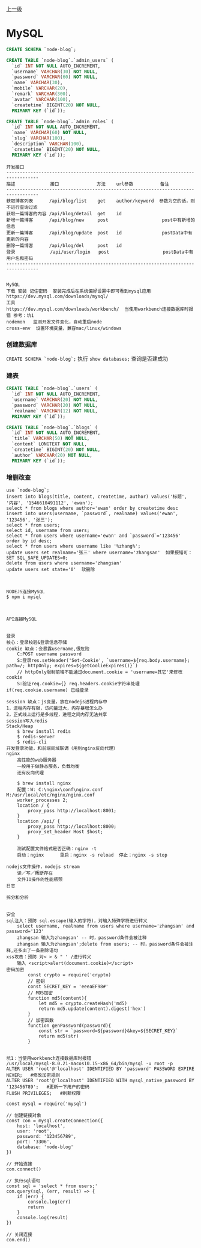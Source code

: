 [上一级](../)

# MySQL





```sql
CREATE SCHEMA `node-blog`;

CREATE TABLE `node-blog`.`admin_users` (
  `id` INT NOT NULL AUTO_INCREMENT,
  `username` VARCHAR(30) NOT NULL,
  `password` VARCHAR(60) NOT NULL,
  `name` VARCHAR(30),
  `mobile` VARCHAR(20),
  `remark` VARCHAR(300),
  `avatar` VARCHAR(100),
  `createtime` BIGINT(20) NOT NULL,
  PRIMARY KEY (`id`));

CREATE TABLE `node-blog`.`admin_roles` (
  `id` INT NOT NULL AUTO_INCREMENT,
  `name` VARCHAR(60) NOT NULL,
  `slug` VARCHAR(100),
  `description` VARCHAR(100),
  `createtime` BIGINT(20) NOT NULL,
  PRIMARY KEY (`id`));
```



```
开发接口
----------------------------------------------------------------------------------
描述             接口              方法    url参数          备注
----------------------------------------------------------------------------------
获取博客列表      /api/blog/list    get    author/keyword  参数为空的话，则不进行查询过滤
获取一篇博客的内容 /api/blog/detail  get    id
新增一篇博客      /api/blog/new     post                    post中有新增的信息
更新一篇博客      /api/blog/update  post   id               postData中有更新的内容
删除一篇博客      /api/blog/del     post   id
登录             /api/user/login   post                    postData中有用户名和密码
----------------------------------------------------------------------------------


MySQL
下载 安装 记住密码  安装完成后在系统偏好设置中即可看到mysql应用
https://dev.mysql.com/downloads/mysql/  
工具 
https://dev.mysql.com/downloads/workbench/  当使用workbench连接数据库时报错 参考：坑1
nodemon   监测开发文件变化，自动重启node
cross-env  设置环境变量，兼容mac/linux/windows
```

### 创建数据库

```CREATE SCHEMA `node-blog`;``` 执行 ```show databases;``` 查询是否建成功

### 建表
```sql
CREATE TABLE `node-blog`.`users` (
  `id` INT NOT NULL AUTO_INCREMENT,
  `username` VARCHAR(20) NOT NULL,
  `password` VARCHAR(20) NOT NULL,
  `realname` VARCHAR(12) NOT NULL,
  PRIMARY KEY (`id`));

CREATE TABLE `node-blog`.`blogs` (
  `id` INT NOT NULL AUTO_INCREMENT,
  `title` VARCHAR(50) NOT NULL,
  `content` LONGTEXT NOT NULL,
  `createtime` BIGINT(20) NOT NULL,
  `author` VARCHAR(20) NOT NULL,
  PRIMARY KEY (`id`));
```

### 增删改查
```
use `node-blog`;
insert into blogs(title, content, createtime, author) values('标题', '内容', '1546610491112', 'ewan');
select * from blogs where author='ewan' order by createtime desc
insert into users(username, `password`, realname) values('ewan', '123456', '张三');
select * from users;
select id, username from users;
select * from users where username='ewan' and `password`='123456' order by id desc;
select * from users where username like '%zhang%';
update users set realname='张三' where username='zhangsan'  如果报错可：SET SQL_SAFE_UPDATES=0;
delete from users where username='zhangsan'
update users set state='0'  软删除



NODEJS连接MySQL
$ npm i mysql



API连接MySQL


登录
核心：登录校验&登录信息存储
cookie 缺点：会暴露username,很危险
    C:POST username password
    S:登录res.setHeader('Set-Cookie', `username=${req.body.username}; path=/; httpOnly; expires=${getCoolieExpires()}`) 
    // httpOnly限制前端不能通过document.cookie = 'username=其它'来修改cookie
    S:验证req.cookie={} req.headers.cookie字符串处理 if(req.cookie.username) 已经登录

session 缺点：js变量，放在nodejs进程内存中
1，进程内存有限，访问量过大，内存暴增怎么办
2，正式线上运行是多线程，进程之间内存无法共享
session写入redis
Stack/Heap
    $ brew install redis
    $ redis-server
    $ redis-cli
开发登录功能，和前端同域联调（用到nginx反向代理）
nginx
    高性能的web服务器
    一般用于做静态服务，负载均衡
    还有反向代理

    $ brew install nginx
    配置：W: C:\nginx\conf\nginx.conf   M:/usr/local/etc/nginx/nginx.conf
    worker_processes 2;
    location / {
        proxy_pass http://localhost:8001;
    }
    location /api/ {
        proxy_pass http://localhost:8000;
        proxy_set_header Host $host;
    }

    测试配置文件格式是否正确：nginx -t
    启动：nginx      重启：nginx -s reload  停止：nginx -s stop

nodejs文件操作，nodejs stream
    读／写／叛断存在
    文件IO操作的性能瓶颈
日志

拆分和分析


安全
sql注入：预防 sql.escape(输入的字符)，对输入特殊字符进行转义
    select username, realname from users where username='zhangsan' and password='123'
    zhangsan 输入为zhangsan' -- 时，password条件会被注释
    zhangsan 输入为zhangsan';delete from users; -- 时，password条件会被注释,还多出了一条删除语句
xss攻击：预防 对< > & " ' /进行转义
    输入 <script>alert(document.cookie)</script>
密码加密
        const crypto = require('crypto)
        // 密钥
        const SECRET_KEY = 'eeeaEF98#'
        // MD5加密
        function md5(content){
            let md5 = crypto.createHash('md5)
            return md5.update(content).digest('hex')
        }
        // 加密函数
        function genPassword(password){
            const str = `password=${password}&key=${SECRET_KEY}`
            return md5(str)
        }


坑1：当使用workbench连接数据库时报错
/usr/local/mysql-8.0.21-macos10.15-x86_64/bin/mysql -u root -p
ALTER USER 'root'@'localhost' IDENTIFIED BY 'password' PASSWORD EXPIRE NEVER;   #修改加密规则 
ALTER USER 'root'@'localhost' IDENTIFIED WITH mysql_native_password BY '123456789';   #更新一下用户的密码
FLUSH PRIVILEGES;   #刷新权限 

const mysql = require('mysql')

// 创建链接对象
const con = mysql.createConnection({
    host: 'localhost',
    user: 'root',
    password: '123456789',
    port: '3306',
    database: 'node-blog'
})

// 开始连接
con.connect()

// 执行sql语句
const sql = 'select * from users;'
con.query(sql, (err, result) => {
    if (err) {
        console.log(err)
        return
    }
    console.log(result)
})

// 关闭连接
con.end()

```
